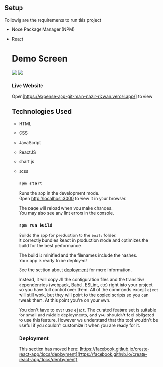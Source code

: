 <h2>Setup</h2>
<p>Followig are the requirements to run this project</p><ul>
<li>Node Package Manager (NPM)</li>
</ul><ul>
<li>React</li>
  
 
  

# Demo Screen
<a href='https://www.linkpicture.com/view.php?img=LPic6464ed3cae1ef1546990609'><img src='https://www.linkpicture.com/q/Capture_330.png' type='image'></a>
<a href='https://www.linkpicture.com/view.php?img=LPic6464ef8c9200682288476'><img src='https://www.linkpicture.com/q/Capture2_47.png' type='image'></a>



### Live Website 
Open[https://expense-app-git-main-nazir-rizwan.vercel.app/] to view 

<h2>Technologies Used</h2>
<ul>
<li>HTML</li>
</ul><ul>
<li>CSS</li>
</ul><ul>
<li>JavaScript</li>
</ul><ul>
<li>ReactJS</li>
  </ul><ul>
  <li>chart js </li>
  
  </ul><ul>
  <li>scss </li>
</ul>
<ul>
  


### `npm start`

Runs the app in the development mode.\
Open [http://localhost:3000](http://localhost:3000) to view it in your browser.

The page will reload when you make changes.\
You may also see any lint errors in the console.



### `npm run build`

Builds the app for production to the `build` folder.\
It correctly bundles React in production mode and optimizes the build for the best performance.

The build is minified and the filenames include the hashes.\
Your app is ready to be deployed!

See the section about [deployment](https://facebook.github.io/create-react-app/docs/deployment) for more information.


Instead, it will copy all the configuration files and the transitive dependencies (webpack, Babel, ESLint, etc) right into your project so you have full control over them. All of the commands except `eject` will still work, but they will point to the copied scripts so you can tweak them. At this point you're on your own.

You don't have to ever use `eject`. The curated feature set is suitable for small and middle deployments, and you shouldn't feel obligated to use this feature. However we understand that this tool wouldn't be useful if you couldn't customize it when you are ready for it.



### Deployment

This section has moved here: [https://facebook.github.io/create-react-app/docs/deployment](https://facebook.github.io/create-react-app/docs/deployment)


